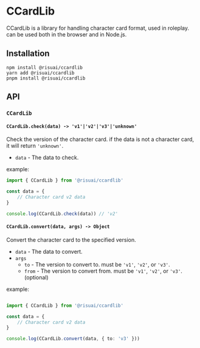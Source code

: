 # CCardLib

CCardLib is a library for handling character card format, used in roleplay. can be used both in the browser and in Node.js.

## Installation

```
npm install @risuai/ccardlib
yarn add @risuai/ccardlib
pnpm install @risuai/ccardlib
```

## API

### `CCardLib`

#### `CCardLib.check(data) -> 'v1'|'v2'|'v3'|'unknown'`

Check the version of the character card.
if the data is not a character card, it will return `'unknown'`.

- `data` - The data to check.

example:
```typescript
import { CCardLib } from '@risuai/ccardlib'

const data = {
    // Character card v2 data
}

console.log(CCardLib.check(data)) // 'v2'
```

#### `CCardLib.convert(data, args) -> Object`

Convert the character card to the specified version.

- `data` - The data to convert.
- `args`
    - `to` - The version to convert to. must be `'v1'`, `'v2'`, or `'v3'`.
    - `from` - The version to convert from. must be `'v1'`, `'v2'`, or `'v3'`. (optional)

example:

```typescript

import { CCardLib } from '@risuai/ccardlib'

const data = {
    // Character card v2 data
}

console.log(CCardLib.convert(data, { to: 'v3' }))
```